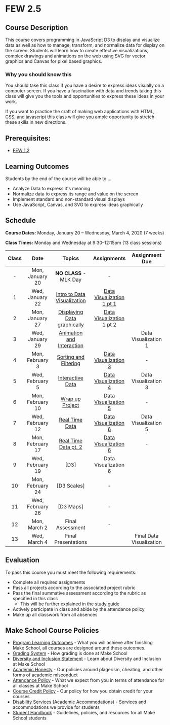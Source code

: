 # FEW 2.5

## Course Description

This course covers programming in JavaScript D3 to display and visualize data as well as how to manage, transform, and normalize data for display on the screen. Students will learn how to create effective visualizations, complex drawings and animations on the web using SVG for vector graphics and Canvas for pixel based graphics.

### Why you should know this

You should take this class if you have a desire to express ideas visually on a computer screen. If you have a fascination with data and trends taking this class will give you the tools and opportunities to express these ideas in your work.

If you want to practice the craft of making web applications with HTML, CSS, and javascript this class will give you ample opportunity to stretch these skills in new directions.

## Prerequisites:  

- [FEW 1.2](https://github.com/Make-School-Courses/FEW-1.2-JavaScript-Foundations)

## Learning Outcomes

Students by the end of the course will be able to ...

- Analyze Data to express it's meaning
- Normalize data to express its range and value on the screen
- Implement standard and non-standard visual displays
- Use JavaScript, Canvas, and SVG to express ideas graphically

## Schedule

**Course Dates:** Monday, January 20 – Wednesday, March 4, 2020 (7 weeks)

**Class Times:** Monday and Wednesday at 9:30–12:15pm (13 class sessions)

| Class | Date | Topics | Assignments | Assignment Due
|:-----:|:----:|:------:|:-----------:|:-----------:|
|  - |  Mon, January 20  | **NO CLASS** - MLK Day | - |
|  1 |  Wed, January 22  | [Intro to Data Visualization](lessons/lesson-01.md) | [Data Visualization 1 pt 1](Assignments/Data-Visualization-1.md) | |
|  2 |  Mon, January 27  | [Displaying Data graphically](lessons/lesson-02.md) | [Data Visualization 1 pt 2](Assignments/Data-Visualization-2.md) | |
|  3 |  Wed, January 29  | [Animation and Interaction](lessons/lesson-03.md) |  | Data Visualization 1
|  4 |  Mon, February 3  | [Sorting and Filtering](lessons/lesson-04.md) | [Data Visualization 3](Assignments/Data-Visualization-3.md) | - |
|  5 |  Wed, February 5  | [Interactive Data](lessons/lesson-05.md) | [Data Visualization 4](Assignments/Data-Visualization-4.md) | Data Visualization 3 |
|  6 |  Mon, February 10 | [Wrap up Project](lessons/lesson-06.md) | [Data Visualization 5](Assignments/Data-Visualization-5.md) | - | Data Visualization 4 |
|  7 |  Wed, February 12 | [Real Time Data](lessons/lesson-07.md) | [Data Visualization 6](Assignments/Data-Visualization-6.md) | Data Visualization 5 |
|  8 |  Mon, February 17 | [Real Time Data pt. 2](lessons/lesson-08.md) | [Data Visualization 6](Assignments/Data-Visualization-6.md) | - | - |
|  9 |  Wed, February 19 | [D3] | Data Visualization 6 |
| 10 |  Mon, February 24 | [D3 Scales] | - |
| 11 |  Wed, February 26 | [D3 Maps]| - |
| 12 |  Mon, March 2     | Final Assessment| - |
| 13 |  Wed, March 4     | Final Presentations |  | Final Data Visualization |

## Evaluation

To pass this course you must meet the following requirements:

- Complete all required assignments
- Pass all projects according to the associated project rubric
- Pass the final summative assessment according to the rubric as specified in this class
    - This will be further explained in the [study guide](ADD_STUDY_GUIDE_LNK)
- Actively participate in class and abide by the attendance policy
- Make up all classwork from all absences

## Make School Course Policies

- [Program Learning Outcomes](https://make.sc/program-learning-outcomes) - What you will achieve after finishing Make School, all courses are designed around these outcomes.
- [Grading System](https://make.sc/grading-system) - How grading is done at Make School
- [Diversity and Inclusion Statement](https://make.sc/diversity-and-inclusion-statement) - Learn about Diversity and Inclusion at Make School
- [Academic Honesty](https://make.sc/academic-honesty-policy) - Our policies around plagerism, cheating, and other forms of academic misconduct
- [Attendance Policy](https://make.sc/attendance-policy) - What we expect from you in terms of attendance for all classes at Make School
- [Course Credit Policy](https://make.sc/course-credit-policy) - Our policy for how you obtain credit for your courses
- [Disability Services (Academic Accommodations)](https://make.sc/disability-services) - Services and accommodations we provide for students
- [Student Handbook](https://make.sc/student-handbook) - Guidelines, policies, and resources for all Make School students
